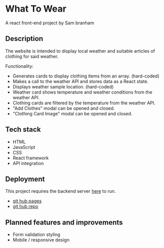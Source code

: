 # What To Wear

A react front-end project by Sam branham

## Description

The website is intended to display local weather and suitable articles of clothing for said weather.

Functionality:

- Generates cards to display clothing items from an array. (hard-coded)
- Makes a call to the weather API and stores data as a React state.
- Displays weather sample location. (hard-coded)
- Weather card shows temperature and weather conditions from the weather API.
- Clothing cards are filtered by the temperature from the weather API.
- "Add Clothes" modal can be opened and closed.
- "Clothing Card Image" modal can be opened and closed.

## Tech stack

- HTML
- JavaScript
- CSS
- React framework
- API integration

## Deployment

This project requires the backend server [here](https://github.com/00H00W/se_project_express) to run.

- [git hub pages](https://00h00w.github.io/se_project_react/)
- [git hub repo](https://github.com/00H00W/se_project_react)

## Planned features and improvements

- Form validation styling
- Mobile / responsive design
